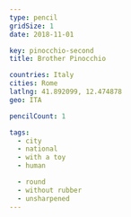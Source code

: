 ```yaml
---
type: pencil
gridSize: 1
date: 2018-11-01

key: pinocchio-second
title: Brother Pinocchio

countries: Italy
cities: Rome
latlng: 41.892099, 12.474878
geo: ITA

pencilCount: 1

tags:
  - city
  - national
  - with a toy
  - human

  - round
  - without rubber
  - unsharpened
---
```

